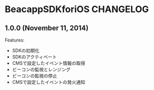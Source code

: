 # BeacappSDKforiOS CHANGELOG

## 1.0.0 (November 11, 2014)
Features:
- SDKの初期化
- SDKのアクティベート
- CMSで設定したイベント情報の取得
- ビーコンの監視とレンジング
- ビーコンの監視の停止
- CMSで設定したイベントの発火通知